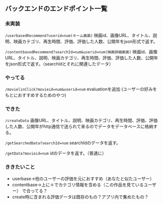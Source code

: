 ## バックエンドのエンドポイント一覧

### 未実装
`/userbasedRecommend?userid=num(ホーム画面)`
    映画id、画像URL、タイトル、説明、映画カテゴリ、再生時間、評価、評価した人数、公開年をjson形式で返す。

`/contentbasedRecommend?searchId=num&userid=num(映画詳細画面)`
    映画id、画像URL、タイトル、説明、映画カテゴリ、再生時間、評価、評価した人数、公開年をjson形式で返す。（searchIdとそれに関連したデータ）


### やってる
`/movielinClick?movieid=num&userid=num`
    evaluationを追加
    (ユーザーの好みをもとにおすすめするためのやつ)
    
### できた
`/createData`
    画像URL、タイトル、説明、映画カテゴリ、再生時間、評価、評価した人数、公開年がhttp通信で送られて来るのでデータをデータベースに格納する。

`/getSearchedData?searchId=num`
    searchIdのデータを返す。
    
`/getData?movieid=num`
    idのデータを返す。（普通に）

### ききたいこと
- userbase->他のユーザーの評価を元におすすめ（あなたと似たユーザー）
- contentbase->上に＋でカテゴリ情報を含める（この作品を見ているユーザー）
で合ってる？
- create時に含まれる評価データは既存のもの？アプリ内で集めたもの？
